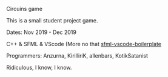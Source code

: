 Circuins game

This is a small student project game.

Dates: Nov 2019 - Dec 2019

C++ & SFML & VScode (More no that [sfml-vscode-boilerplate](https://github.com/andrew-r-king/sfml-vscode-boilerplate)

Programmers: Anzurna, KirilliriK, allenbars, KotikSatanist

Ridiculous, I know, I know.

